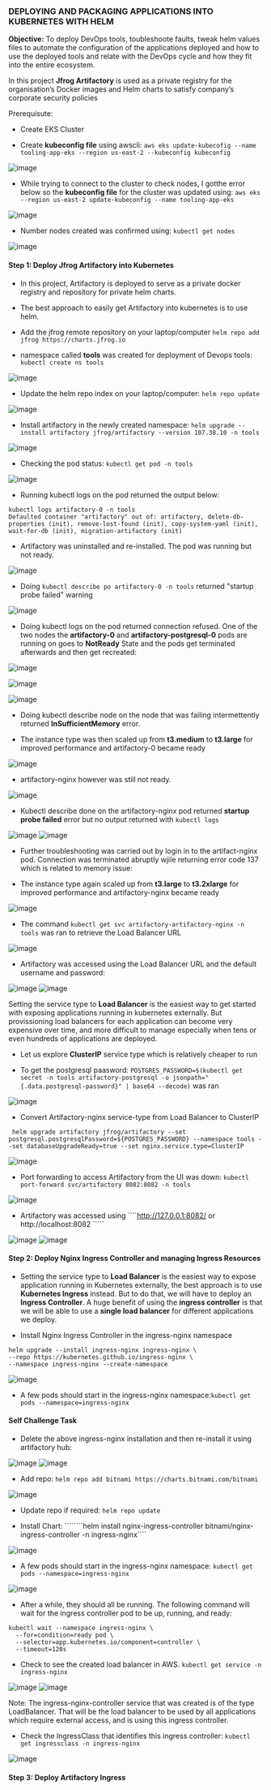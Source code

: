 ### DEPLOYING AND PACKAGING APPLICATIONS INTO KUBERNETES WITH HELM

**Objective:** To deploy DevOps tools, toubleshoote faults, tweak helm values files to automate the configuration of the applications deployed and how to use the deployed tools and relate with the DevOps cycle and how they fit into the entire ecosystem.

In this project **Jfrog Artifactory** is used as a private registry for the organisation’s Docker images and Helm charts to satisfy company’s corporate security policies 

Prerequisute:

* Create EKS Cluster 

* Create **kubeconfig file** using awscli: ````aws eks update-kubecofig --name tooling-app-eks --region us-east-2 --kubeconfig kubeconfig````

![image](https://user-images.githubusercontent.com/87030990/195843577-1b89b2db-b867-48a3-84f4-111dc5a9c1f6.png)


* While trying to connect to the cluster to check nodes, I gotthe error below so the **kubeconfig file** for the cluster was updated using: ````aws eks --region us-east-2 update-kubeconfig --name tooling-app-eks````

![image](https://user-images.githubusercontent.com/87030990/195843775-46a04d13-279e-4911-aadf-686f9413386b.png)


* Number nodes created was confirmed using: ````kubectl get nodes````

![image](https://user-images.githubusercontent.com/87030990/196551578-5581a956-d119-4fe5-bbe3-50897ee00e5b.png)


#### Step 1: Deploy Jfrog Artifactory into Kubernetes

* In this project, Artifactory is deployed to serve as a private docker registry and repository for private helm charts.

* The best approach to easily get Artifactory into kubernetes is to use helm.

* Add the jfrog remote repository on your laptop/computer ````helm repo add jfrog https://charts.jfrog.io````

* namespace called **tools** was created for deployment of Devops tools: ````kubectl create ns tools````
 
![image](https://user-images.githubusercontent.com/87030990/195846309-bbb619a1-d1e9-4497-b6f1-9f82fca2a358.png)

* Update the helm repo index on your laptop/computer: ````helm repo update````

![image](https://user-images.githubusercontent.com/87030990/195846556-adda2657-ed20-49bf-b34e-3a8d24516aab.png)

* Install artifactory in the newly created namespace: ````helm upgrade --install artifactory jfrog/artifactory --version 107.38.10 -n tools````

![image](https://user-images.githubusercontent.com/87030990/195847462-411a2546-96f8-468c-adc3-1ca16e64eab3.png)


* Checking the pod status: ````kubectl get pod -n tools````

![image](https://user-images.githubusercontent.com/87030990/196150419-b1bfacbe-a5c5-437e-b961-87f84f13eb97.png)

* Running kubectl logs on the pod returned the output below:

````
kubectl logs artifactory-0 -n tools
Defaulted container "artifactory" out of: artifactory, delete-db-properties (init), remove-lost-found (init), copy-system-yaml (init), wait-for-db (init), migration-artifactory (init)
````

* Artifactory was uninstalled and re-installed. The pod was running but not ready.

![image](https://user-images.githubusercontent.com/87030990/196150249-7e327ce1-a101-45e3-98f9-2030f4259287.png)

* Doing ````kubectl describe po artifactory-0 -n tools```` returned "startup probe failed" warning

![image](https://user-images.githubusercontent.com/87030990/196151300-2d930623-43ed-442c-9852-606afde616ad.png)


* Doing kubectl logs on the pod returned connection refused. One of the two nodes the **artifactory-0** and **artifactory-postgresql-0** pods are running on goes to **NotReady** State and the pods get terminated afterwards and then get recreated:

![image](https://user-images.githubusercontent.com/87030990/196545077-16859dd7-5bf0-47fb-b314-da7499010309.png)

![image](https://user-images.githubusercontent.com/87030990/196546262-120dab0b-e399-4011-972a-ba4606ee49e0.png)

![image](https://user-images.githubusercontent.com/87030990/196546316-10b277d6-84db-4992-be94-f50ac71eb427.png)

* Doing kubectl describe node on the node that was failing intermettently returned **InSufficientMemory** error. 

* The instance type was then scaled up from **t3.medium** to **t3.large** for improved performance and artifactory-0 became ready

![image](https://user-images.githubusercontent.com/87030990/196540443-6b8dceb1-608d-47e9-88b5-7cbc6512cbd6.png)

* artifactory-nginx however was still not ready.

![image](https://user-images.githubusercontent.com/87030990/197289528-56dcb257-848d-4972-a415-4122ea34bdb4.png)

* Kubectl describe done on the artifactory-nginx pod returned **startup probe failed** error but no output returned with ````kubectl logs````

![image](https://user-images.githubusercontent.com/87030990/197289954-5582346e-80de-4588-aab5-43c4c4d2082c.png)
![image](https://user-images.githubusercontent.com/87030990/197290050-37e3b877-b01f-4014-894f-18c1e68c7808.png)

* Further troubleshooting was carried out by login in to the artifact-nginx pod. Connection was terminated abruptly wjile returning error code 137 which is related to memory issue:

* The instance type again scaled up from **t3.large** to **t3.2xlarge** for improved performance and artifactory-nginx became ready

![image](https://user-images.githubusercontent.com/87030990/197291057-ef347747-222d-4697-b935-3e1cf8abb001.png)

*  The command ````kubectl get svc artifactory-artifactory-nginx -n tools```` was ran to retrieve the Load Balancer URL

![image](https://user-images.githubusercontent.com/87030990/197291586-4054019b-71e5-49c1-8483-5f0b0562d746.png)

* Artifactory was accessed using the Load Balancer URL and the default username and password:

![image](https://user-images.githubusercontent.com/87030990/197291775-a3d7f99e-0169-48f4-a25e-08fa8c796eb8.png)
![image](https://user-images.githubusercontent.com/87030990/197292152-e18a4447-6c8b-45d8-9ee3-748e30590c22.png)


Setting the service type to **Load Balancer** is the easiest way to get started with exposing applications running in kubernetes externally. But provissioning load balancers for each application can become very expensive over time, and more difficult to manage especially when tens or even hundreds of applications are deployed.

* Let us explore **ClusterIP** service type which is relatively cheaper to run

* To get the postgresql paasword: ````POSTGRES_PASSWORD=$(kubectl get secret -n tools artifactory-postgresql -o jsonpath="{.data.postgresql-password}" | base64 --decode)```` was ran

![image](https://user-images.githubusercontent.com/87030990/197293829-615f85ed-8fc8-4a77-be7e-2eb3a6d52fab.png)


* Convert Artifactory-nginx service-type from Load Balancer to ClusterIP

```` helm upgrade artifactory jfrog/artifactory --set postgresql.postgresqlPassword=${POSTGRES_PASSWORD} --namespace tools --set databaseUpgradeReady=true --set nginx.service.type=ClusterIP````

![image](https://user-images.githubusercontent.com/87030990/197293896-20071af0-7cbd-475f-a95a-3bbfef3e4f7f.png)

* Port forwarding to access Artifactory from the UI was down: ````kubectl port-forward svc/artifactory 8082:8082 -n tools````

![image](https://user-images.githubusercontent.com/87030990/197293975-9983b8fe-f2cd-4fa9-baa7-a7be80e51ac6.png)

* Artifactory was accessed using ````http://127.0.0.1:8082/ or http://localhost:8082 `````

![image](https://user-images.githubusercontent.com/87030990/197294101-3917c767-9862-4dce-b540-ab86f270071f.png)
![image](https://user-images.githubusercontent.com/87030990/197294217-b8c53fac-b8af-4463-8a3c-5bbadcc9cc20.png)



#### Step 2: Deploy Nginx Ingress Controller and managing Ingress Resources

* Setting the service type to **Load Balancer** is the easiest way to expose application running in Kubernetes externally, the best approach is to use **Kubernetes Ingress** instead. But to do that, we will have to deploy an **Ingress Controller**. A huge benefit of using the **ingress controller** is that we will be able to use a **single load balancer** for different applications we deploy.


* Install Nginx Ingress Controller in the ingress-nginx namespace

````
helm upgrade --install ingress-nginx ingress-nginx \
--repo https://kubernetes.github.io/ingress-nginx \
--namespace ingress-nginx --create-namespace
````

![image](https://user-images.githubusercontent.com/87030990/196229192-cdadda4b-cf64-4079-b0d0-5b317979e91f.png)

* A few pods should start in the ingress-nginx namespace:````kubectl get pods --namespace=ingress-nginx````

#### Self Challenge Task 

* Delete the above ingress-nginx installation and then re-install it using artifactory hub:

![image](https://user-images.githubusercontent.com/87030990/197180419-035b7e8b-3224-4860-9252-f48b94aefd28.png)
![image](https://user-images.githubusercontent.com/87030990/197180585-bb521eca-9de1-41d5-8cef-7b8304d5fd5a.png)

* Add repo: ````helm repo add bitnami https://charts.bitnami.com/bitnami````

![image](https://user-images.githubusercontent.com/87030990/197180729-c12d7603-6e40-4dbd-8d73-9ee773df9df3.png)

* Update repo if required: ````helm repo update````

* Install Chart: ````````helm install nginx-ingress-controller bitnami/nginx-ingress-controller -n ingress-nginx````

![image](https://user-images.githubusercontent.com/87030990/197295504-c77058d9-ca72-4a23-836e-83ff75408763.png)

* A few pods should start in the ingress-nginx namespace: ````kubectl get pods --namespace=ingress-nginx````

![image](https://user-images.githubusercontent.com/87030990/197295567-5fe85958-be5e-4afc-a890-6ab9394c764b.png)

* After a while, they should all be running. The following command will wait for the ingress controller pod to be up, running, and ready:

````
kubectl wait --namespace ingress-nginx \
  --for=condition=ready pod \
  --selector=app.kubernetes.io/component=controller \
  --timeout=120s
````

* Check to see the created load balancer in AWS. ````kubectl get service -n ingress-nginx````

![image](https://user-images.githubusercontent.com/87030990/197295660-7f6657ef-5848-4ba9-9cb5-09924e07de58.png)
![image](https://user-images.githubusercontent.com/87030990/197295756-b764863d-cf97-474b-9e32-bae0d1891041.png)

Note: The ingress-nginx-controller service that was created is of the type LoadBalancer. That will be the load balancer to be used by all applications which require external access, and is using this ingress controller.

* Check the IngressClass that identifies this ingress controller: ````kubectl get ingressclass -n ingress-nginx````

![image](https://user-images.githubusercontent.com/87030990/197182189-7d7b01d3-9773-4427-bc49-ade6ded9c7b3.png)


#### Step 3: Deploy Artifactory Ingress






